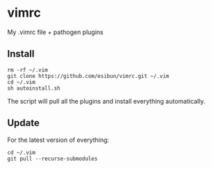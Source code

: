 # vimrc
My .vimrc file + pathogen plugins

## Install

    rm -rf ~/.vim
    git clone https://github.com/esibun/vimrc.git ~/.vim
    cd ~/.vim
    sh autoinstall.sh

The script will pull all the plugins and install everything automatically.

## Update

For the latest version of everything:

    cd ~/.vim
    git pull --recurse-submodules
